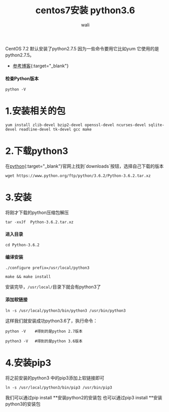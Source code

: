 ﻿---
layout: post
title: centos7安装 python3.6  #标题
tagline: centos7安装 python3.6
category: python      #分类
author: wali    #作者
tag: python     #标签
ghurl:        #github url
ghurl_zip:   #github zip下载
comments: true

post_nav: ["1.安装相关的包","2.下载python3","3.安装","4.安装pip3"] 
group_tag: python 杂记 
---

CentOS 7.2 默认安装了python2.7.5 因为一些命令要用它比如yum 它使用的是python2.7.5。

- [参考博客](https://blog.csdn.net/geerniya/article/details/79263846 "https://blog.csdn.net/geerniya/article/details/79263846"){:target="_blank"}

#### 检查Python版本
```
python -V
```

# 1.安装相关的包

```
yum install zlib-devel bzip2-devel openssl-devel ncurses-devel sqlite-devel readline-devel tk-devel gcc make
```

# 2.下载python3

在[python](https://www.python.org/ "https://www.python.org/"){:target="_blank"}官网上找到`downloads`按钮，选择自己下载的版本

```
wget https://www.python.org/ftp/python/3.6.2/Python-3.6.2.tar.xz
```

# 3.安装

将刚才下载的python压缩包解压

```
tar -xvJf  Python-3.6.2.tar.xz
```

#### 进入目录

```
cd Python-3.6.2
```

#### 编译安装

```
./configure prefix=/usr/local/python3

make && make install
```

安装完毕，`/usr/local/`目录下就会有python3了


#### 添加软链接

```
ln -s /usr/local/python3/bin/python3 /usr/bin/python3
```

这样我们就安装成功python3.6了，执行命令：

```
python -V    #得到的是python 2.7版本

python3 -V   #得到的是python 3.6版本
```

# 4.安装pip3

将之前安装的python3 中的pip3添加上软链接即可

```
ln -s /usr/local/python3/bin/pip3 /usr/bin/pip3
```

我们可以通过pip install **安装python2的安装包 
也可以通过pip3 install **安装python3的安装包









